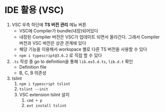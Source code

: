 IDE 활용 (VSC)
===

1. VSC 우측 하단에 **TS 버전 관리** 메뉴 버튼
    - VSC에 Compiler가 bundle(내장)되어있다
    - 내장된 Compiler 버전은 VSC가 업데이트 되면서 올라간다. 그래서 Compiler 버전과 VSC 버전은 상관 관계에 있다
    - 해당 기능을 이용해서 workspace 별로 다른 TS 버전을 사용할 수 있다
    - `npm i typescript@3.6.2` 로 직접 할 수 있다
2. `.ts` 작성 중 go to definition을 통해 `lib.es5.d.ts`, `lib.d.t` 확인
    - Definition file
    - B, C, B 의존성
3. tslint
    1. `npm i typescript tslint`
    2. `tslint --init`
    3. VSC extension tslint 설치  
        1. `cmd + p`
        2. `ext install tslint`